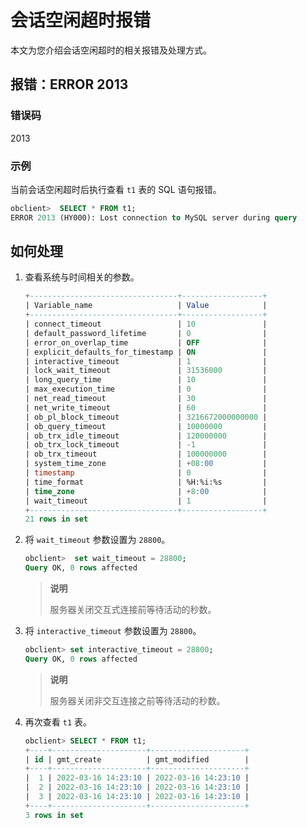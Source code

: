 # 会话空闲超时报错

本文为您介绍会话空闲超时的相关报错及处理方式。

## 报错：ERROR 2013

### 错误码

2013

### 示例

当前会话空闲超时后执行查看 `t1` 表的 SQL 语句报错。

```sql
obclient>  SELECT * FROM t1;
ERROR 2013 (HY000): Lost connection to MySQL server during query
```

## 如何处理

1. 查看系统与时间相关的参数。

   ```sql
   +---------------------------------+------------------+
   | Variable_name                   | Value            |
   +---------------------------------+------------------+
   | connect_timeout                 | 10               |
   | default_password_lifetime       | 0                |
   | error_on_overlap_time           | OFF              |
   | explicit_defaults_for_timestamp | ON               |
   | interactive_timeout             | 1                |
   | lock_wait_timeout               | 31536000         |
   | long_query_time                 | 10               |
   | max_execution_time              | 0                |
   | net_read_timeout                | 30               |
   | net_write_timeout               | 60               |
   | ob_pl_block_timeout             | 3216672000000000 |
   | ob_query_timeout                | 10000000         |
   | ob_trx_idle_timeout             | 120000000        |
   | ob_trx_lock_timeout             | -1               |
   | ob_trx_timeout                  | 100000000        |
   | system_time_zone                | +08:00           |
   | timestamp                       | 0                |
   | time_format                     | %H:%i:%s         |
   | time_zone                       | +8:00            |
   | wait_timeout                    | 1                |
   +---------------------------------+------------------+
   21 rows in set
   ```

2. 将 `wait_timeout` 参数设置为 `28800`。

   ```sql
   obclient>  set wait_timeout = 28800;
   Query OK, 0 rows affected
   ```

   > **说明**
   >
   > 服务器关闭交互式连接前等待活动的秒数。

3. 将 `interactive_timeout` 参数设置为 `28800`。

   ```sql
   obclient> set interactive_timeout = 28800;
   Query OK, 0 rows affected
   ```

   > **说明**
   >
   > 服务器关闭非交互连接之前等待活动的秒数。

4. 再次查看 `t1` 表。

   ```sql
   obclient> SELECT * FROM t1;
   +----+---------------------+---------------------+
   | id | gmt_create          | gmt_modified        |
   +----+---------------------+---------------------+
   |  1 | 2022-03-16 14:23:10 | 2022-03-16 14:23:10 |
   |  2 | 2022-03-16 14:23:10 | 2022-03-16 14:23:10 |
   |  3 | 2022-03-16 14:23:10 | 2022-03-16 14:23:10 |
   +----+---------------------+---------------------+
   3 rows in set
   ```
